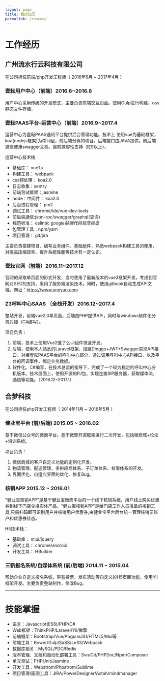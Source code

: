 ```yaml
---
layout: page
title: 我的简历
permalink: /resume/
---
```


# 工作经历

## 广州流水行云科技有限公司

在公司担任前端/php开发工程师（ 2016年6月 ~ 2017年4月 ）

### 壹耘用户中心（前端）2016.6~2016.8

用户中心采用传统的开发模式，主要负责前端交互页面。使用Gulp进行构建，oss静态文件存储。

### 壹耘PAAS平台-运营中心（前端）2016.9~2017.4

运营中心为壹耘PAAS通讯平台提供后台管理功能。技术上
使用vue为基础框架，koa(nodejs框架)为中间层，前后端分离的项目。后端接口由JAVA提供。前后端通信使用swagger文档。目前兼容性支持（IE9以上）。

运营中心技术栈

- 基础库： vue1.x
- 构建工具： webpack
- css预处理： koa2.0
- 日志收集：sentry
- 前端测试框架：jasmine
- node：中间件： koa2.0
- 后台进程管理： pm2
- 调试工具： chrome/ide/vue-dev-tools
- 前后端通信:json-rpc/swagger/graphql(查询)
- 规范标准： eslintic *google前端代码规范标准*
- 包管理工具：npm/yarn
- 项目管理： git/jira


主要负责搭建项目、编写业务组件、基础组件，熟悉webpack构建工具的使用，对提高压缩效率、提升系统性能等技术有一定认识。

### 壹耘官网（前端）2016.11~2017.12

官网的采取单页面的形式开发，当时使用了最新版本的vue2框架开发，考虑到官网对SEO的支持，采用了服务端渲染技术。同时，使用gitbook自动生成API文档。网址：https://www.oneyun.com


### Z3呼叫中心SAAS （全栈开发）2016.12~2017.4

整站开发，前端vue2.0单页面，后端由PHP提供API，同时与windows软件化分机对接（C#编写）。

项目负责：

 1. 前端，技术上使用Vue2饿了么Ui组件快速开发。
 2. 后端，使用本人熟悉的Laravel框架，搭建Dinggo+JWT+Swagger实现API接口。对接壹耘PAAS平台的呼叫中心部分，通过调用呼叫中心API接口，以及平台的回调事件，绑定业务数据。
 3. 软件化。C#编写，在技术总监的指导下，完成了一个较为稳定的呼叫中心分机版本。技术层面上，使用开源的PJ包，实现连接SIP服务器，获取媒体流，通信等功能。（2016.12~2017.1）
 
## 合梦科技

在公司担任php开发工程师（ 2014年11月 ~ 2016年5月 ）

### 健业宝平台 (前/后端) 2015.05 ~ 2016.02

基于微信公众号的微商平台。基于微擎开源框架进行二次开发，包括微商城+论坛+培训系统。

项目负责：

1. 微信商城的客户自定义功能的定制化开发。
2. 物流管理、配送管理、多供应商体系、子订单体系、权限体系的开发。
3. 界面优化、自适应界面的优化、修复Bug。

### 核销APP  2015.12 ~ 2016.01
"健业宝核销APP"是基于健业宝微商平台的一个线下核销系统，用户线上购买优惠券到线下门店兑换实体产品，"健业宝核销APP"是给门店工作人员准备的核销工具,只需扫码即可识别用户并核销用户优惠券,由健业宝平台后台统一管理核销员账户和优惠券状态。


H5技术栈：
- 基础库： miui/jquery
- 调试工具： chrome/android
- 开发工具： HBuilder

### 三新报名系统/自媒体系统 (前/后端) 2014.11 ~ 2015.04

帮助企业自定义报名系统，带有投票、发布活动等自定义的H5页面功能。使用Yii框架开发。主要负责整站制作，修改Bug。

---

# 技能掌握

- 语言：Javascript(ES6)/PHP/C#
- Web框架：ThinkPHP/Laravel/Yii/微擎
- 前端框架：Bootstrap/Vue/AngularJS1/HTML5/Mui等
- 前端工具：Bower/Gulp/SaSS/LeSS/Webpack
- 数据库相关：MySQL/PDO/Redis
- 版本管理、文档和自动化部署工具：Svn/Git/PHPDoc/Npm/Composer
- 单元测试：PHPUnit/Jasmine
- 开发工具：Webstrom/Phpstrom/Sublime
- 项目管理/画图工具：JIRA/PowerDesigner/Astah/mindmanager




